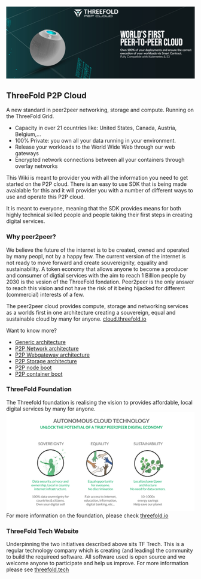 <!-- 
-->

![ThreeFold Cloud Image](img/intro.png)


## ThreeFold P2P Cloud
A new standard in peer2peer networking, storage and compute.
Running on the ThreeFold Grid.

* Capacity in over 21 countries like: United States, Canada, Austria, Belgium,...
* 100% Private: you own all your data running in your environment. 
* Release your workloads to the World Wide Web through our web gateways
* Encrypted network connections between all your containers through overlay networks 

This Wiki is meant to provider you with all the information you need to get started on the P2P cloud.  There is an easy to use SDK that is being made avaialable for this and it will provider you with a number of different ways to use and operate this P2P cloud.

It is meant to everyone, meaning that the SDK provides means for both highly technical skilled people and people taking their first steps in creating digital services.

### Why peer2peer? 
We believe the future of the internet is to be created, owned and operated by many peopl, not by a happy few.  The current version of the internet is not ready to move forward and create souvereignity, equality and sustainability.  A token economy that allows anyone to become a producer and consumer of digtial services with the aim to reach 1 Billion people by 2030 is the vesion of the ThreeFold fondation. Peer2peer is the only answer to reach this vision and not have the risk of it being hijacked for different (commercial) interests of a few.

The peer2peer cloud provides compute, storage and networking services as a worlds first in one architecture creating a souvereign, equal and sustainable cloud by many for anyone. [cloud.threefold.io](https://cloud.threefold.io)

Want to know more?
- [Generic architecture](./architecture.md)
- [P2P Network architecture](./architecture_network.md)
- [P2P Webgateway architecture](./architecture_webgateway.md)
- [P2P Storage architecture](./architecture_storage.md)
- [P2P node boot](./architecture_boot.md)
- [P2P container boot](./architecture_flist.md)


### ThreeFold Foundation
<!-- insertb general objectives for the TF Network (Grid, Token and 3bot) -->
The Threefold foundation is realising the vision to provides affordable, local digital services by many for anyone. 
![](img/ses.png)
For more information on the foundation, please check [threefold.io](https://threefold.io)

### ThreeFold Tech Website
Underpinning the two initiatives described above sits TF Trech.  This is a regular technology company which is creating (and leading) the community to  build the requireed software.  All software used is open source and we welcome anyone to participate and help us improve.  For more information please see [threefold.tech](https://threefold.tech)
<!-- 
TODO #5 Check graphics(s) for updated version.
-->